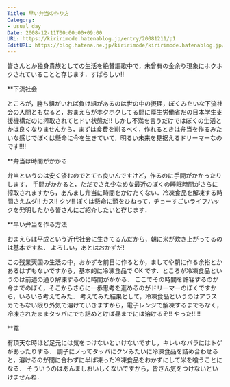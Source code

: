 ```yaml
---
Title: 早い弁当の作り方
Category:
- usual day
Date: 2008-12-11T00:00:00+09:00
URL: https://kiririmode.hatenablog.jp/entry/20081211/p1
EditURL: https://blog.hatena.ne.jp/kiririmode/kiririmode.hatenablog.jp/atom/entry/8454420450078213776
---
```


皆さんとか独身貴族としての生活を絶賛謳歌中で，未曾有の金余り現象にホクホクされていることと存じます．すばらしい!!

**下流社会

ところが，勝ち組がいれば負け組があるのは世の中の摂理，ぼくみたいな下流社会の人間ともなると，おまえらがホクホクしてる間に厚生労働省だの日本学生支援機構だのに搾取されてヒドい状態だ!!
しかし不満を言うだけではぼくの生活とかは良くなりませんから，まずは食費を削るべく，作れるときは弁当を作るみたいな感じでぼくは懸命に今を生きていて，明るい未来を見据えるドリーマーなのです!!!!

**弁当は時間がかかる

弁当というのは安く済むのでとても良いんですけど，作るのに手間がかかったりします．
手間がかかると，ただでさえ少なめな最近のぼくの睡眠時間がさらに搾取されますから，あんまし弁当に時間をかけたくない．冷凍食品を解凍する時間さえムダ!! カス!! クソ!!
ぼくは懸命に頭をひねって，チョーすごいライフハックを発明したから皆さんにご紹介したいと存じます．

**早い弁当を作る方法

おまえらは平成という近代社会に生きてるんだから，朝に米が炊き上がってるのは基本ですね．
よろしい，あとはおかずだ!


この残業天国の生活の中，おかずを前日に作るとか，ましてや朝に作る余裕とかあるはずもないですから，基本的に冷凍食品で OK です．ところが冷凍食品というのは前述の通り解凍するのに時間がかかる．
ここでその時間を許容するのが今までのぼく，そこからさらに一歩思考を進めるのがドリーマーのぼくですから，いろいろ考えてみた．
考えてみた結果として，冷凍食品というのはアラスカでもない限り外気で溶けていきますから，電子レンジで解凍するまでもなく，冷凍されたままタッパにでも詰めとけば昼までには溶けるぞ!! やった!!!!!

**罠

有頂天な時ほど足元には気をつけないといけないですし，キレいなバラにはトゲがあったりする．
調子にノってタッパにクソみたいに冷凍食品を詰め合わせると，溶けるのが間に合わずに半ば凍った冷凍食品をおかずにして米を喰うことになる．
そういうのはあんましおいしくないですから，皆さん気をつけないといけませんね．
